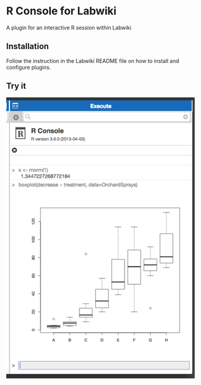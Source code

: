 R Console for Labwiki
=====================

A plugin for an interactive R session within Labwiki

## Installation

Follow the instruction in the Labwiki README file on how to install
and configure plugins.


## Try it

![screenshot](lib/labwiki/plugin/r/resource/img/screenshot.png)




